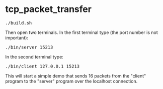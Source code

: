 # tcp_packet_transfer

<pre>
./build.sh
</pre>

Then open two terminals. In the first terminal type (the port number is not important):

<pre>
./bin/server 15213
</pre>

In the second terminal type:

<pre>
./bin/client 127.0.0.1 15213
</pre>

This will start a simple demo that sends 16 packets from the "client" program to the "server" program over the localhost connection.






